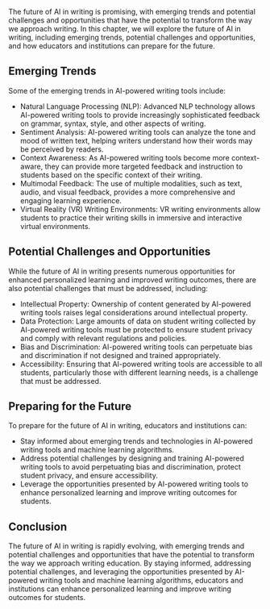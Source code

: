 
The future of AI in writing is promising, with emerging trends and potential challenges and opportunities that have the potential to transform the way we approach writing. In this chapter, we will explore the future of AI in writing, including emerging trends, potential challenges and opportunities, and how educators and institutions can prepare for the future.

Emerging Trends
---------------

Some of the emerging trends in AI-powered writing tools include:

* Natural Language Processing (NLP): Advanced NLP technology allows AI-powered writing tools to provide increasingly sophisticated feedback on grammar, syntax, style, and other aspects of writing.
* Sentiment Analysis: AI-powered writing tools can analyze the tone and mood of written text, helping writers understand how their words may be perceived by readers.
* Context Awareness: As AI-powered writing tools become more context-aware, they can provide more targeted feedback and instruction to students based on the specific context of their writing.
* Multimodal Feedback: The use of multiple modalities, such as text, audio, and visual feedback, provides a more comprehensive and engaging learning experience.
* Virtual Reality (VR) Writing Environments: VR writing environments allow students to practice their writing skills in immersive and interactive virtual environments.

Potential Challenges and Opportunities
--------------------------------------

While the future of AI in writing presents numerous opportunities for enhanced personalized learning and improved writing outcomes, there are also potential challenges that must be addressed, including:

* Intellectual Property: Ownership of content generated by AI-powered writing tools raises legal considerations around intellectual property.
* Data Protection: Large amounts of data on student writing collected by AI-powered writing tools must be protected to ensure student privacy and comply with relevant regulations and policies.
* Bias and Discrimination: AI-powered writing tools can perpetuate bias and discrimination if not designed and trained appropriately.
* Accessibility: Ensuring that AI-powered writing tools are accessible to all students, particularly those with different learning needs, is a challenge that must be addressed.

Preparing for the Future
------------------------

To prepare for the future of AI in writing, educators and institutions can:

* Stay informed about emerging trends and technologies in AI-powered writing tools and machine learning algorithms.
* Address potential challenges by designing and training AI-powered writing tools to avoid perpetuating bias and discrimination, protect student privacy, and ensure accessibility.
* Leverage the opportunities presented by AI-powered writing tools to enhance personalized learning and improve writing outcomes for students.

Conclusion
----------

The future of AI in writing is rapidly evolving, with emerging trends and potential challenges and opportunities that have the potential to transform the way we approach writing education. By staying informed, addressing potential challenges, and leveraging the opportunities presented by AI-powered writing tools and machine learning algorithms, educators and institutions can enhance personalized learning and improve writing outcomes for students.
